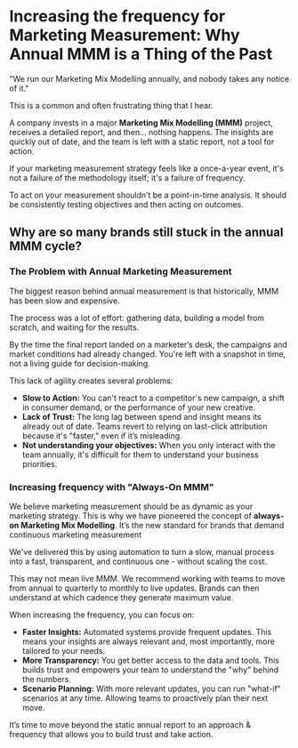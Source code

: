 # Increasing the frequency for Marketing Measurement: Why Annual MMM is a Thing of the Past

"We run our Marketing Mix Modelling annually, and nobody takes any notice of it." 

This is a common and often frustrating thing that I hear. 

A company invests in a major **Marketing Mix Modelling (MMM)** project, receives a detailed report, and then... nothing happens. The insights are quickly out of date, and the team is left with a static report, not a tool for action.

If your marketing measurement strategy feels like a once-a-year event, it's not a failure of the methodology itself; it's a failure of frequency. 

To act on your measurement shouldn’t be a point-in-time analysis. It should be consistently testing objectives and then acting on outcomes. 

## Why are so many brands still stuck in the annual MMM cycle?

### The Problem with Annual Marketing Measurement

The biggest reason behind annual measurement is that historically, MMM has been slow and expensive. 

The process was a lot of effort: gathering data, building a model from scratch, and waiting for the results. 

By the time the final report landed on a marketer’s desk, the campaigns and market conditions had already changed. You're left with a snapshot in time, not a living guide for decision-making. 

This lack of agility creates several problems:

* **Slow to Action:** You can't react to a competitor's new campaign, a shift in consumer demand, or the performance of your new creative.  
* **Lack of Trust:** The long lag between spend and insight means its already out of date. Teams revert to relying on last-click attribution because it's "faster," even if it’s misleading.  
* **Not understanding your objectives:** When you only interact with the team annually, it's difficult for them to understand your business priorities.

### Increasing frequency with "Always-On MMM"

We believe marketing measurement should be as dynamic as your marketing strategy. This is why we have pioneered the concept of **always-on Marketing Mix Modelling**. It’s the new standard for brands that demand continuous marketing measurement 

We've delivered this by using automation to turn a slow, manual process into a fast, transparent, and continuous one \- without scaling the cost. 

This may not mean live MMM. We recommend working with teams to move from annual to quarterly to monthly to live updates. Brands can then understand at which cadence they generate maximum value.

When increasing the frequency, you can focus on:

* **Faster Insights:** Automated systems provide frequent updates. This means your insights are always relevant and, most importantly, more tailored to your needs.  
* **More Transparency:** You get better access to the data and tools. This builds trust and empowers your team to understand the "why" behind the numbers.  
* **Scenario Planning:** With more relevant updates, you can run "what-if" scenarios at any time. Allowing teams to proactively plan their next move.

It’s time to move beyond the static annual report to an approach & frequency that allows you to build trust and take action.
